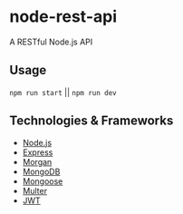 # node-rest-api
A RESTful Node.js API

## Usage

`npm run start` || `npm run dev`

## Technologies & Frameworks

- [Node.js]()
- [Express]()
- [Morgan]()
- [MongoDB]()
- [Mongoose]()
- [Multer]()
- [JWT]()
